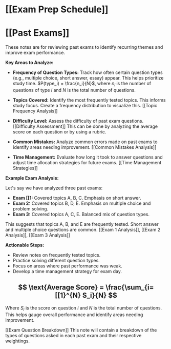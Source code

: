 # [[Exam Prep Schedule]]
# [[Past Exams]]

These notes are for reviewing past exams to identify recurring themes and improve exam performance.

**Key Areas to Analyze:**

* **Frequency of Question Types:**  Track how often certain question types (e.g., multiple choice, short answer, essay) appear.  This helps prioritize study time.  $P(type_i) = \frac{n_i}{N}$, where $n_i$ is the number of questions of type $i$ and $N$ is the total number of questions.

* **Topics Covered:**  Identify the most frequently tested topics.  This informs study focus.  Create a frequency distribution to visualize this. [[Topic Frequency Analysis]]

* **Difficulty Level:** Assess the difficulty of past exam questions. [[Difficulty Assessment]]  This can be done by analyzing the average score on each question or by using a rubric.

* **Common Mistakes:** Analyze common errors made on past exams to identify areas needing improvement. [[Common Mistakes Analysis]]

* **Time Management:**  Evaluate how long it took to answer questions and adjust time allocation strategies for future exams. [[Time Management Strategies]]


**Example Exam Analysis:**

Let's say we have analyzed three past exams:

* **Exam [[1:**  Covered topics A, B, C.  Emphasis on short answer.
* **Exam 2:** Covered topics B, D, E. Emphasis on multiple choice and problem solving.
* **Exam 3:** Covered topics A, C, E. Balanced mix of question types.

This suggests that topics A, B, and E are frequently tested. Short answer and multiple choice questions are common. [[Exam 1 Analysis]], [[Exam 2 Analysis]], [[Exam 3 Analysis]]


**Actionable Steps:**

* Review notes on frequently tested topics.
* Practice solving different question types.
* Focus on areas where past performance was weak.
* Develop a time management strategy for exam day.


## $$ \text{Average Score} = \frac{\sum_{i=[[1}^{N} S_i}{N} $$

Where $S_i$ is the score on question $i$ and $N$ is the total number of questions.  This helps gauge overall performance and identify areas needing improvement.


[[Exam Question Breakdown]]  This note will contain a breakdown of the types of questions asked in each past exam and their respective weightings.
